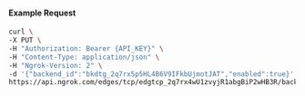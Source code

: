 <!-- Code generated for API Clients. DO NOT EDIT. -->

#### Example Request

```bash
curl \
-X PUT \
-H "Authorization: Bearer {API_KEY}" \
-H "Content-Type: application/json" \
-H "Ngrok-Version: 2" \
-d '{"backend_id":"bkdtg_2q7rx5p5HL4B6V9IFkbUjmotJAT","enabled":true}' \
https://api.ngrok.com/edges/tcp/edgtcp_2q7rx4wU1zvyjR1abgBiP2wHB3R/backend
```
